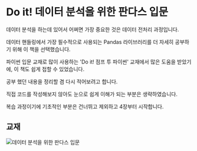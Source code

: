 # Do it! 데이터 분석을 위한 판다스 입문
데이터 분석을 하는데 있어서 어쩌면 가장 중요한 것은 데이터 전처리 과정입니다.

데이터 핸들링에서 가장 필수적으로 사용되는 Pandas 라이브러리를 더 자세히 공부하기 위해 이 책을 선택했습니다.

파이썬 입문 교재로 많이 사용하는 'Do it! 점프 투 파이썬' 교재에서 많은 도움을 받았기에, 이 책도 쉽게 접할 수 있었습니다.

공부 했던 내용을 정리할 겸 다시 적어보려고 합니다.

직접 코드를 작성해보지 않아도 눈으로 쉽게 이해가 되는 부분은 생략하였습니다.

복습 과정이기에 기초적인 부분은 건너뛰고 제외하고 4장부터 시작합니다.

## 교재
![데이터 분석을 위한 판다스 입문](https://user-images.githubusercontent.com/69614150/90758238-ab8c2f00-e319-11ea-8c38-fb77c7e8d8c9.jpg)

